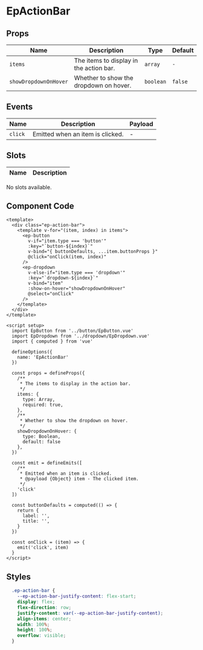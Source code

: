 # EpActionBar



## Props
| Name | Description | Type | Default |
|------|-------------|------|---------|
| `items` | The items to display in the action bar. | `array` | `-` |
| `showDropdownOnHover` | Whether to show the dropdown on hover. | `boolean` | `false` |

## Events
| Name    | Description                 | Payload    |
|---------|-----------------------------|------------|
| `click` | Emitted when an item is clicked. | - |

## Slots
| Name | Description |
|------|-------------|
No slots available.

## Component Code

```vue
<template>
  <div class="ep-action-bar">
    <template v-for="(item, index) in items">
      <ep-button
        v-if="item.type === 'button'"
        :key="`button-${index}`"
        v-bind="{ buttonDefaults, ...item.buttonProps }"
        @click="onClick(item, index)"
      />
      <ep-dropdown
        v-else-if="item.type === 'dropdown'"
        :key="`dropdown-${index}`"
        v-bind="item"
        :show-on-hover="showDropdownOnHover"
        @select="onClick"
      />
    </template>
  </div>
</template>

<script setup>
  import EpButton from '../button/EpButton.vue'
  import EpDropdown from '../dropdown/EpDropdown.vue'
  import { computed } from 'vue'

  defineOptions({
    name: 'EpActionBar'
  })

  const props = defineProps({
    /**
     * The items to display in the action bar.
     */
    items: {
      type: Array,
      required: true,
    },
    /**
     * Whether to show the dropdown on hover.
     */
    showDropdownOnHover: {
      type: Boolean,
      default: false
    },
  })

  const emit = defineEmits([
    /**
     * Emitted when an item is clicked.
     * @payload {Object} item - The clicked item.
     */
    'click'
  ])

  const buttonDefaults = computed(() => {
    return {
      label: '',
      title: '',
    }
  })

  const onClick = (item) => {
    emit('click', item)
  }
</script>

```


## Styles

```scss
  .ep-action-bar {
    --ep-action-bar-justify-content: flex-start;
    display: flex;
    flex-direction: row;
    justify-content: var(--ep-action-bar-justify-content);
    align-items: center;
    width: 100%;
    height: 100%;
    overflow: visible;
  }
```